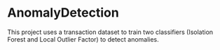 # AnomalyDetection
This project uses a transaction dataset to train two classifiers (Isolation Forest and Local Outlier Factor) to detect anomalies. 
